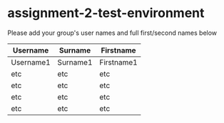 # assignment-2-test-environment

Please add your group's user names and full first/second names below

| Username        | Surname   | Firstname  |
| ------------- |-------------| -----------|
| Username1     | Surname1    | Firstname1 |
| etc           | etc         |  etc       |
| etc           | etc         |    etc     |
| etc           | etc         |    etc     |
| etc           | etc         |    etc     |

